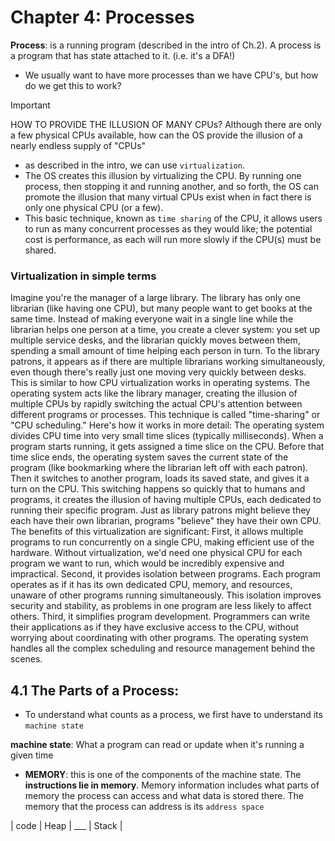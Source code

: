 # Chapter 4: Processes

**Process**: is a running program (described in the intro of Ch.2).  A process is a program that has state attached to it. (i.e. it's a DFA!)

* We usually want to have more processes than we have CPU's, but how do we get this to work?

>[!IMPORTANT]
> HOW TO PROVIDE THE ILLUSION OF MANY CPUs? Although there are only a few physical CPUs available, how can the OS provide the illusion of a nearly endless supply of "CPUs"

* as described in the intro, we can use `virtualization`. 
* The OS creates this illusion by virtualizing the CPU. By running one
process, then stopping it and running another, and so forth, the OS can promote the illusion that many virtual CPUs exist when in fact there is only one physical CPU (or a few). 
* This basic technique, known as `time sharing` of the CPU, it allows users to run as many concurrent processes as they would like; the potential cost is performance, as each will run more
slowly if the CPU(s) must be shared.

### Virtualization in simple terms

Imagine you're the manager of a large library. The library has only one librarian (like having one CPU), but many people want to get books at the same time. Instead of making everyone wait in a single line while the librarian helps one person at a time, you create a clever system: you set up multiple service desks, and the librarian quickly moves between them, spending a small amount of time helping each person in turn. To the library patrons, it appears as if there are multiple librarians working simultaneously, even though there's really just one moving very quickly between desks.
This is similar to how CPU virtualization works in operating systems. The operating system acts like the library manager, creating the illusion of multiple CPUs by rapidly switching the actual CPU's attention between different programs or processes. This technique is called "time-sharing" or "CPU scheduling."
Here's how it works in more detail:
The operating system divides CPU time into very small time slices (typically milliseconds). When a program starts running, it gets assigned a time slice on the CPU. Before that time slice ends, the operating system saves the current state of the program (like bookmarking where the librarian left off with each patron). Then it switches to another program, loads its saved state, and gives it a turn on the CPU.
This switching happens so quickly that to humans and programs, it creates the illusion of having multiple CPUs, each dedicated to running their specific program. Just as library patrons might believe they each have their own librarian, programs "believe" they have their own CPU.
The benefits of this virtualization are significant:
First, it allows multiple programs to run concurrently on a single CPU, making efficient use of the hardware. Without virtualization, we'd need one physical CPU for each program we want to run, which would be incredibly expensive and impractical.
Second, it provides isolation between programs. Each program operates as if it has its own dedicated CPU, memory, and resources, unaware of other programs running simultaneously. This isolation improves security and stability, as problems in one program are less likely to affect others.
Third, it simplifies program development. Programmers can write their applications as if they have exclusive access to the CPU, without worrying about coordinating with other programs. The operating system handles all the complex scheduling and resource management behind the scenes.

## 4.1 The Parts of a Process:

* To understand what counts as a process, we first have to understand its `machine state`

**machine state**: What a program can read or update when it's running a given time

* **MEMORY**: this is one of the components of the machine state. The __instructions lie in memory__. Memory information includes what parts of memory the process can access and what data is stored there. The memory that the process can address is its `address space`

| code | Heap | ___ | Stack | 

